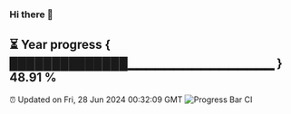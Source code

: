 ### Hi there 👋
⏳ Year progress { ██████████████▁▁▁▁▁▁▁▁▁▁▁▁▁▁▁▁ } 48.91 %
---
⏰ Updated on Fri, 28 Jun 2024 00:32:09 GMT
![Progress Bar CI](https://github.com/Moyi321/Moyi321/workflows/Progress%20Bar%20CI/badge.svg)
